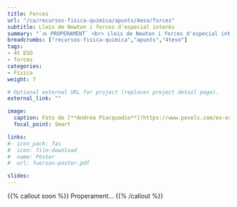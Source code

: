 ```yaml
---
title: Forces
url: "/ca/recursos-fisica-quimica/apunts/4eso/forces"
subtitle: Lleis de Newton i forces d'especial interès
summary: "`🔜 PROPERAMENT` <br> Lleis de Newton i forces d'especial interès."
breadcrumbs: ["recursos-fisica-quimica","apunts","4teso"]
tags:
- 4t ESO
- forces
categories:
- Física
weight: 7

# Optional external URL for project (replaces project detail page).
external_link: ""

image:
  caption: Foto de [**Andrea Piacquadio**](https://www.pexels.com/es-es/@olly) en [Pexels](https://www.pexels.com/es-es/)
  focal_point: Smart

links:
#- icon_pack: fas
#  icon: file-download
#  name: Póster
#  url: fuerzas-poster.pdf

slides: 
---
```


{{% callout soon %}}
Properament...
{{% /callout %}}